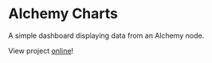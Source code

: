 # Alchemy Charts

A simple dashboard displaying data from an Alchemy node.

View project [online](https://jerobar.com/alchemy-charts/)!
